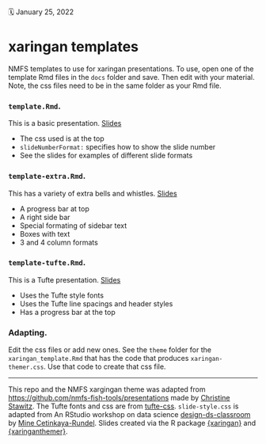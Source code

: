 :spiral_calendar: January 25, 2022 

# xaringan templates

NMFS templates to use for xaringan presentations. To use, open one of the template Rmd files in the `docs` folder and save. Then edit with your material. Note, the css files need to be in the same folder as your Rmd file.

### `template.Rmd`. 

This is a basic presentation. [Slides](docs/template.html)

* The css used is at the top
* `slideNumberFormat:` specifies how to show the slide number
* See the slides for examples of different slide formats

### `template-extra.Rmd`. 

This has a variety of extra bells and whistles. [Slides](docs/template-extra.html)

* A progress bar at top
* A right side bar
* Special formating of sidebar text
* Boxes with text
* 3 and 4 column formats

### `template-tufte.Rmd`. 

This is a Tufte presentation. [Slides](docs/template-tufte.html)

* Uses the Tufte style fonts
* Uses the Tufte line spacings and header styles
* Has a progress bar at the top

### Adapting.

Edit the css files or add new ones. See the `theme` folder for the `xaringan_template.Rmd` that has the code that produces `xaringan-themer.css`. Use that code to create that css file.


<hr>

This repo and the NMFS xargingan theme was adapted from https://github.com/nmfs-fish-tools/presentations made by [Christine Stawitz](https://github.com/ChristineStawitz-NOAA). The Tufte fonts and css are from [tufte-css](https://github.com/edwardtufte/tufte-css). `slide-style.css` is adapted from An RStudio workshop on data science [design-ds-classroom](https://github.com/rstudio-conf-2020/design-ds-classroom) by [Mine Cetinkaya-Rundel](https://github.com/mine-cetinkaya-rundel). Slides created via the R package [{xaringan}](https://github.com/yihui/xaringan) and [{xaringanthemer}](https://pkg.garrickadenbuie.com/xaringanthemer/articles/xaringanthemer.html).
